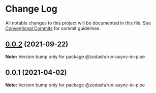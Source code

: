 # Change Log

All notable changes to this project will be documented in this file.
See [Conventional Commits](https://conventionalcommits.org) for commit guidelines.

## [0.0.2](https://github.com/zcorky/zodash/compare/@zodash/run-async-in-pipe@0.0.1...@zodash/run-async-in-pipe@0.0.2) (2021-09-22)

**Note:** Version bump only for package @zodash/run-async-in-pipe





## 0.0.1 (2021-04-02)

**Note:** Version bump only for package @zodash/run-async-in-pipe
